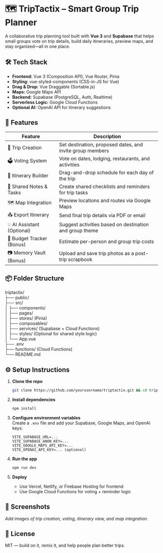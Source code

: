 # 🗺️ TripTactix – Smart Group Trip Planner

A collaborative trip planning tool built with **Vue 3** and **Supabase** that helps small groups vote on trip details, build daily itineraries, preview maps, and stay organized—all in one place.

## 🛠 Tech Stack

- **Frontend:** Vue 3 (Composition API), Vue Router, Pinia  
- **Styling:** vue-styled-components (CSS-in-JS for Vue)  
- **Drag & Drop:** Vue Draggable (Sortable.js)  
- **Maps:** Google Maps API  
- **Backend:** Supabase (PostgreSQL, Auth, Realtime)  
- **Serverless Logic:** Google Cloud Functions  
- **Optional AI:** OpenAI API for itinerary suggestions  

## 🚀 Features

| Feature                  | Description                                                              |
|--------------------------|--------------------------------------------------------------------------|
| 🧳 Trip Creation          | Set destination, proposed dates, and invite group members                |
| 🗳️ Voting System          | Vote on dates, lodging, restaurants, and activities                      |
| 📅 Itinerary Builder      | Drag-and-drop schedule for each day of the trip                          |
| 📝 Shared Notes & Tasks   | Create shared checklists and reminders for trip tasks                    |
| 🗺️ Map Integration        | Preview locations and routes via Google Maps                             |
| 📤 Export Itinerary       | Send final trip details via PDF or email                                 |
| 💡 AI Assistant (Optional)| Suggest activities based on destination and group theme                  |
| 💸 Budget Tracker (Bonus) | Estimate per-person and group trip costs                                 |
| 📷 Memory Vault (Bonus)   | Upload and save trip photos as a post-trip scrapbook                     |

## 📦 Folder Structure

triptactix/  
├── public/  
├── src/  
│   ├── components/  
│   ├── pages/  
│   ├── stores/ (Pinia)  
│   ├── composables/  
│   ├── services/ (Supabase + Cloud Functions)  
│   ├── styles/ (Optional for shared style logic)  
│   └── App.vue  
├── .env  
├── functions/ (Cloud Functions)  
└── README.md  

## ⚙️ Setup Instructions

1. **Clone the repo**  
   ```bash
   git clone https://github.com/yourusername/triptactix.git && cd triptactix
   ```

2. **Install dependencies**  
   ```bash
   npm install
   ```

3. **Configure environment variables**  
   Create a `.env` file and add your Supabase, Google Maps, and OpenAI keys:

   ```env
   VITE_SUPABASE_URL=...
   VITE_SUPABASE_ANON_KEY=...
   VITE_GOOGLE_MAPS_API_KEY=...
   VITE_OPENAI_API_KEY=... (optional)
   ```

4. **Run the app**  
   ```bash
   npm run dev
   ```

5. **Deploy**  
   - Use Vercel, Netlify, or Firebase Hosting for frontend  
   - Use Google Cloud Functions for voting + reminder logic

## 📸 Screenshots

_Add images of trip creation, voting, itinerary view, and map integration._

## 📄 License

MIT — build on it, remix it, and help people plan better trips.
